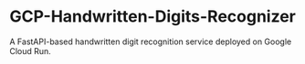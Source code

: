 # GCP-Handwritten-Digits-Recognizer
A FastAPI-based handwritten digit recognition service deployed on Google Cloud Run.
